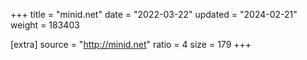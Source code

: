 +++
title = "minid.net"
date = "2022-03-22"
updated = "2024-02-21"
weight = 183403

[extra]
source = "http://minid.net"
ratio = 4
size = 179
+++
